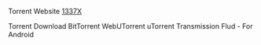 Torrent Website
[1337X](https://1337x.to)

Torrent Download
BitTorrent
WebUTorrent
uTorrent
Transmission 
Flud - For Android
